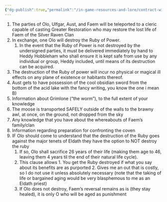 ```yaml
---
{"dg-publish":true,"permalink":"/in-game-resources-and-lore/contract-with-heddy/"}
---
```


1. The parties of Olo, Ulfgar, Aust, and Faem will be teleported to a cleric capable of casting Greater Restoration who may restore the lost life of Faem of the Silver Raven Clan
2. In exchange, one Olo will destroy the Ruby of Power.
	1. In the event that the Ruby of Power is not destroyed by the undersigned parties, it must be delivered immediately by hand to Heddy Hobbleham who shall ensure it is kept safe from use by any individual or group, Heddy included, until means of its destruction can be acquired. 
3. The destruction of the Ruby of power will incur no physical or magical ill effects on any plane of existence or habitants thereof. 
4. Aust gets to have possession of the cool obsidian sword from the bottom of the acid lake with the fancy writing, you know the one i mean B) 
5. Information about Grimlone (“the worm”), to the full extent of your knowledge 
6. The moose is transported SAFELY outside of the walls to the brawny awl, at once, on the ground, not dropped from the sky 
7. Any knowledge that you have about the whereabouts of Faem’s family/clan
8. Information regarding preparation for confronting the coven 
9. IF Olo should come to understand that the destruction of the Ruby goes against the major tenets of Eldath they have the option to NOT destroy the ruby 
	1. If so, Olo shall sacrifice 26 years of their life (making them age to 46, leaving them 4 years til the end of their natural life cycle). 
	2. This clause allows 1. You get the Ruby destroyed if what you say about its benefits are as purported 2. Gives me an out that is costly, so I do not use it unless absolutely necessary (note that the taking of life or bargained aging would be very blasphemous to me as an Eldath priest) 
	3. If Olo does not destroy, Faem’s reversal remains as is (they stay healed), it is only O who will be aged as punishment